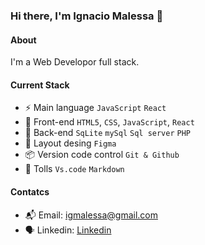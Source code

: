 ### Hi there, I'm Ignacio Malessa 👋

#### About
I'm a Web Developor full stack.

#### Current Stack 
- :zap: Main language `JavaScript` `React`
- :tada: Front-end `HTML5`, `CSS`, `JavaScript`, `React`
- 📡 Back-end `SqLite` `mySql` `Sql server` `PHP`
- :art: Layout desing `Figma`
- :package: Version code control `Git & Github`
- :hammer: Tolls `Vs.code` `Markdown` 

#### Contatcs
- 📬 Email: igmalessa@gmail.com 
- 🗣️ Linkedin: [Linkedin](https://www.linkedin.com/in/ignacio-malessa-neto-2a8142229/)
